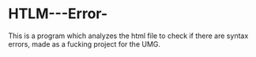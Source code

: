 # HTLM---Error-
This is a program which analyzes the html file to check if there are syntax errors, made as a fucking project for the UMG.

